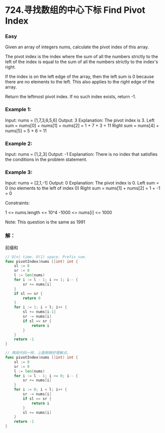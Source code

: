 # 724.寻找数组的中心下标 Find Pivot Index

### Easy

Given an array of integers nums, calculate the pivot index of this array.

The pivot index is the index where the sum of all the numbers strictly to the left of the index is equal to the sum of all the numbers strictly to the index's right.

If the index is on the left edge of the array, then the left sum is 0 because there are no elements to the left. This also applies to the right edge of the array.

Return the leftmost pivot index. If no such index exists, return -1.

### Example 1:

Input: nums = [1,7,3,6,5,6]
Output: 3
Explanation:
The pivot index is 3.
Left sum = nums[0] + nums[1] + nums[2] = 1 + 7 + 3 = 11
Right sum = nums[4] + nums[5] = 5 + 6 = 11

### Example 2:

Input: nums = [1,2,3]
Output: -1
Explanation:
There is no index that satisfies the conditions in the problem statement.

### Example 3:

Input: nums = [2,1,-1]
Output: 0
Explanation:
The pivot index is 0.
Left sum = 0 (no elements to the left of index 0)
Right sum = nums[1] + nums[2] = 1 + -1 = 0

Constraints:

1 <= nums.length <= 10^4
-1000 <= nums[i] <= 1000

Note: This question is the same as 1991

### 解：

前缀和

```go
// O(n) time. O(1) space. Prefix sum.
func pivotIndex(nums []int) int {
	sl := 0
	sr := 0
	l := len(nums)
	for i := l - 1; i >= 1; i-- {
		sr += nums[i]
	}
	if sl == sr {
		return 0
	}
	for i := 1; i < l; i++ {
		sl += nums[i-1]
		sr -= nums[i]
		if sl == sr {
			return i
		}
	}
	return -1
}

// 两段代码一样，上面稍微好理解点。
func pivotIndex(nums []int) int {
	sl := 0
	sr := 0
	l := len(nums)
	for i := l - 1; i >= 0; i-- {
		sr += nums[i]
	}
	for i := 0; i < l; i++ {
		sr -= nums[i]
		if sl == sr {
			return i
		}
		sl += nums[i]
	}
	return -1
}
```
